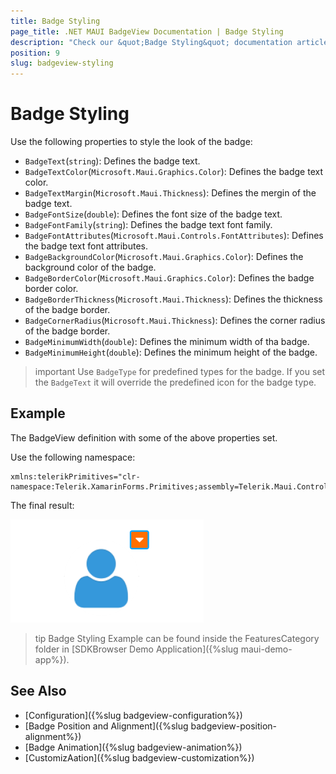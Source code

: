 ```yaml
---
title: Badge Styling
page_title: .NET MAUI BadgeView Documentation | Badge Styling
description: "Check our &quot;Badge Styling&quot; documentation article for Telerik BadgeView for .NET MAUI."
position: 9
slug: badgeview-styling
---
```


# Badge Styling

Use the following properties to style the look of the badge:

* `BadgeText`(`string`): Defines the badge text.
* `BadgeTextColor`(`Microsoft.Maui.Graphics.Color`): Defines the badge text color.
* `BadgeTextMargin`(`Microsoft.Maui.Thickness`): Defines the mergin of the badge text.
* `BadgeFontSize`(`double`): Defines the font size of the badge text.
* `BadgeFontFamily`(`string`): Defines the badge text font family.
* `BadgeFontAttributes`(`Microsoft.Maui.Controls.FontAttributes`): Defines the badge text font attributes.
* `BadgeBackgroundColor`(`Microsoft.Maui.Graphics.Color`): Defines the background color of the badge.
* `BadgeBorderColor`(`Microsoft.Maui.Graphics.Color`): Defines the badge border color. 
* `BadgeBorderThickness`(`Microsoft.Maui.Thickness`): Defines the thickness of the badge border.
* `BadgeCornerRadius`(`Microsoft.Maui.Thickness`): Defines the corner radius of the badge border.
* `BadgeMinimumWidth`(`double`): Defines the minimum width of tha badge.
* `BadgeMinimumHeight`(`double`): Defines the minimum height of the badge.

>important Use `BadgeType` for predefined types for the badge. If you set the `BadgeText` it will override the predefined icon for the badge type.

## Example

The BadgeView definition with some of the above properties set.

<snippet id='badgeview-styling'/>

Use the following namespace:

```XAML
xmlns:telerikPrimitives="clr-namespace:Telerik.XamarinForms.Primitives;assembly=Telerik.Maui.Controls.Compatibility"
```

The final result:

![Badge Styling](images/badgeview-badge-styling.png)

>tip Badge Styling Example can be found inside the FeaturesCategory folder in  [SDKBrowser Demo Application]({%slug maui-demo-app%}).

## See Also

- [Configuration]({%slug badgeview-configuration%})
- [Badge Position and Alignment]({%slug badgeview-position-alignment%})
- [Badge Animation]({%slug badgeview-animation%})
- [CustomizAation]({%slug badgeview-customization%})